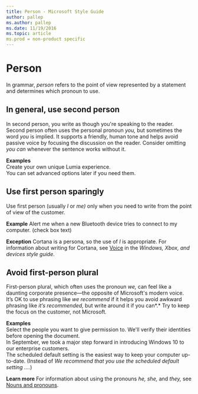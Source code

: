 ```yaml
---
title: Person - Microsoft Style Guide
author: pallep
ms.author: pallep
ms.date: 11/19/2016
ms.topic: article
ms.prod = non-product specific
---
```


# Person

In grammar, *person* refers to the point of view represented by a statement and determines which pronoun to use. 

## In general, use second person

In second person, you write as though you're speaking to the reader. Second person often uses the personal pronoun *you,* but sometimes the word *you* is implied. It
supports a friendly, human tone and helps avoid passive voice
by focusing the discussion on the reader. Consider omitting *you can* whenever the sentence works without it.

**Examples**  
Create your own unique Lumia experience.  
You can set advanced options later if you need them. 

## Use first person sparingly

Use first person (usually *I* or *me)* only when you need to write from the point of view of the customer. 

**Example** Alert me when a new Bluetooth device tries to connect to my computer. (check box text)

**Exception** Cortana is a persona, so the use of *I* is appropriate. For information about writing for Cortana, see [Voice](https://worldready.cloudapp.net/Styleguide/Read?id=2547&topicid=19862) in the *Windows, Xbox, and devices style guide*.

## Avoid first-person plural

First-person plural, which often uses the pronoun *we,* can feel like a daunting corporate presence—the opposite of Microsoft's modern voice. It’s OK to use phrasing like *we recommend* if it helps you avoid awkward phrasing like *it’s recommended,* but write around it if you can*.* Try to keep the focus on the customer, not Microsoft.

**Examples**  
Select the people you want to give permission to. We'll verify their identities before opening the document.  
In September, we took a major step forward in introducing Windows 10 to our enterprise customers.  
The scheduled default setting is the easiest way to keep your computer up-to-date. (Instead of *We recommend that you use the scheduled default setting ....*)

**Learn more** For information about using the pronouns *he, she,* and *they,* see [Nouns and pronouns](/style-guide/grammar/nouns-pronouns).
